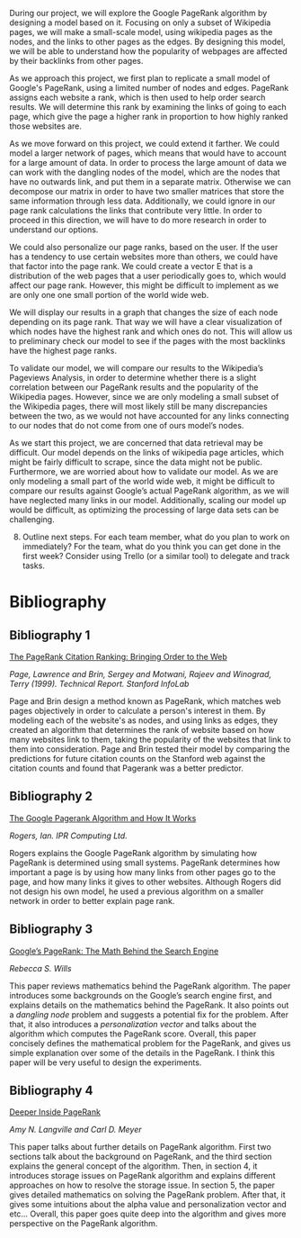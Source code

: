 

During our project, we will explore the Google PageRank algorithm by designing a model based on it. Focusing on only a subset of Wikipedia pages, we will make a small-scale model, using wikipedia pages as the nodes, and the links to other pages as the edges. By designing this model, we will be able to understand how the popularity of webpages are affected by their backlinks from other pages. 

As we approach this project, we first plan to replicate a small model of Google's PageRank, using a limited number of nodes and edges. PageRank assigns each website a rank, which is then used to help order search results. We will determine this rank by examining the links of going to each page, which give the page a higher rank in proportion to how highly ranked those websites are. 

As we move forward on this project, we could extend it farther. We could model a larger network of pages, which means that would have to account for a large amount of data. In order to process the large amount of data we can work with the dangling nodes of the model, which are the nodes that have no outwards link, and put them in a separate matrix. Otherwise we can decompose our matrix in order to have two smaller matrices that store the same information through less data. Additionally, we could ignore in our page rank calculations the links that contribute very little. In order to proceed in this direction, we will have to do more research in order to understand our options.

We could also personalize our page ranks, based on the user. If the user has a tendency to use certain websites more than others, we could have that factor into the page rank. We could create a vector E that is a distribution of the web pages that a user periodically goes to, which would affect our page rank. However, this might be difficult to implement as we are only one one small portion of the world wide web.

We will display our results in a graph that changes the size of each node depending on its page rank. That way we will have a clear visualization of which nodes have the highest rank and which ones do not. This will allow us to preliminary check our model to see if the pages with the most backlinks have the highest page ranks.

To validate our model, we will compare our results to the Wikipedia’s Pageviews Analysis, in order to determine whether there is a slight correlation between our PageRank results and the popularity of the Wikipedia pages. However, since we are only modeling a small subset of the Wikipedia pages, there will most likely still be many discrepancies between the two, as we would not have accounted for any links connecting to our nodes that do not come from one of ours model’s nodes. 

As we start this project, we are concerned that data retrieval may be difficult. Our model depends on the links of wikipedia page articles, which might be fairly difficult to scrape, since the data might not be public. Furthermore, we are worried about how to validate our model. As we are only modeling a small part of the world wide web, it might be difficult to compare our results against Google’s actual PageRank algorithm, as we will have neglected many links in our model. Additionally, scaling our model up would be difficult, as optimizing the processing of large data sets can be challenging.

8) Outline next steps.  For each team member, what do you plan to work on immediately?  For the team, what do you think you can get done in the first week?  Consider using Trello (or a similar tool) to delegate and track tasks.

# Bibliography

## Bibliography 1
[The PageRank Citation Ranking: Bringing Order to the Web](http://ilpubs.stanford.edu:8090/422/1/1999-66.pdf)

*Page, Lawrence and Brin, Sergey and Motwani, Rajeev and Winograd, Terry (1999). Technical Report. Stanford InfoLab*

Page and Brin design a method known as PageRank, which matches web pages objectively in order to calculate a person's interest in them. By modeling each of the website's as nodes, and using links as edges, they created an algorithm that determines the rank of website based on how many websites link to them, taking the popularity of the websites that link to them into consideration. Page and Brin tested their model by comparing the predictions for future citation counts on the Stanford web against the citation counts and found that Pagerank was a better predictor. 

## Bibliography 2
[The Google Pagerank Algorithm and How It Works](http://www.cs.princeton.edu/~chazelle/courses/BIB/pagerank.htm)

*Rogers, Ian. IPR Computing Ltd.*

Rogers explains the Google PageRank algorithm by simulating how PageRank is determined using small systems. PageRank determines how important a page is by using how many links from other pages go to the page, and how many links it gives to other websites. Although Rogers did not design his own model, he used a previous algorithm on a smaller network in order to better explain page rank.

## Bibliography 3
[Google’s PageRank: The Math Behind the Search Engine](http://www.cems.uvm.edu/~tlakoba/AppliedUGMath/other_Google/Wills.pdf)

*Rebecca S. Wills*

This paper reviews mathematics behind the PageRank algorithm. The paper introduces some backgrounds on the Google’s search engine first, and explains details on the mathematics behind the PageRank. It also points out a *dangling node* problem and suggests a potential fix for the problem. After that, it also introduces a *personalization vector* and talks about the algorithm which computes the PageRank score. Overall, this paper concisely defines the mathematical problem for the PageRank, and gives us simple explanation over some of the details in the PageRank. I think this paper will be very useful to design the experiments.

## Bibliography 4
[Deeper Inside PageRank](http://meyer.math.ncsu.edu/Meyer/PS_Files/DeeperInsidePR.pdf)

*Amy N. Langville and Carl D. Meyer*

This paper talks about further details on PageRank algorithm. First two sections talk about the background on PageRank, and the third section explains the general concept of the algorithm. Then, in section 4, it introduces storage issues on PageRank algorithm and explains different approaches on how to resolve the storage issue. In section 5, the paper gives detailed mathematics on solving the PageRank problem. After that, it gives some intuitions about the alpha value and personalization vector and etc… Overall, this paper goes quite deep into the algorithm and gives more perspective on the PageRank algorithm.

